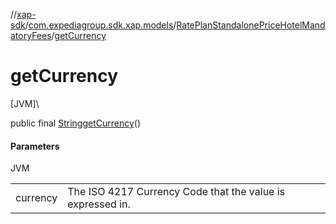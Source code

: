 //[xap-sdk](../../../index.md)/[com.expediagroup.sdk.xap.models](../index.md)/[RatePlanStandalonePriceHotelMandatoryFees](index.md)/[getCurrency](get-currency.md)

# getCurrency

[JVM]\

public final [String](https://docs.oracle.com/javase/8/docs/api/java/lang/String.html)[getCurrency](get-currency.md)()

#### Parameters

JVM

| | |
|---|---|
| currency | The ISO 4217 Currency Code that the value is expressed in. |
